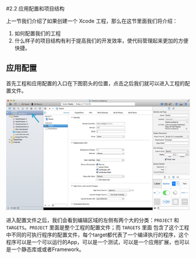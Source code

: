 #2.2 应用配置和项目结构

上一节我们介绍了如果创建一个 Xcode 工程，那么在这节里面我们将介绍：

1. 如何配置我们的工程
2. 什么样子的项目结构有利于提高我们的开发效率，使代码管理起来更加的方便快捷。

## 应用配置

首先工程和应用配置的入口在下图箭头的位置，点击之后我们就可以进入工程的配置文件。

![image](images/02/02.2-1.png)

进入配置文件之后，我们会看到编辑区域的左侧有两个大的分类：`PROJECT` 和 `TARGETS`。`PROJECT` 里面是整个工程的配置文件；而 `TARGETS` 里面 包含了这个工程中不同的可执行程序的配置文件，每个target都代表了一个编译执行的程序，这个程序可以是一个可以运行的App，可以是一个测试，可以是一个应用扩展，也可以是一个静态库或或者Framework。